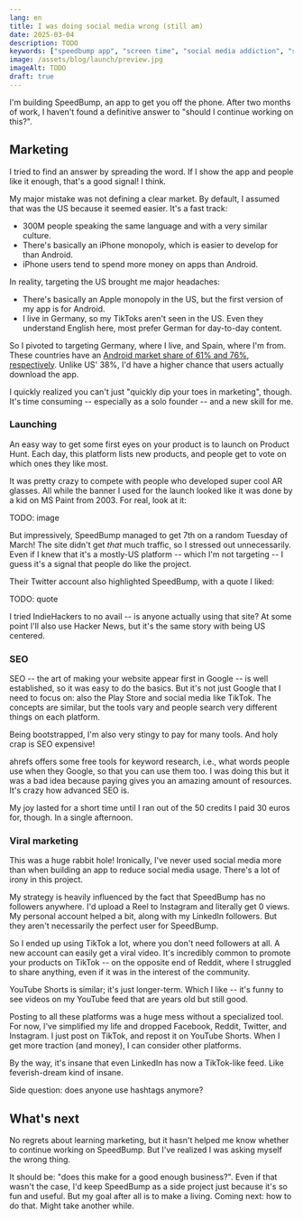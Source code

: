 ```yaml
---
lang: en
title: I was doing social media wrong (still am)
date: 2025-03-04
description: TODO
keywords: ["speedbump app", "screen time", "social media addiction", "startup journey", "android", "iphone", "productivity app"]
image: /assets/blog/launch/preview.jpg
imageAlt: TODO
draft: true
---
```


I'm building SpeedBump, an app to get you off the phone. After two months of work, I haven't found a definitive answer to "should I continue working on this?".

## Marketing

I tried to find an answer by spreading the word. If I show the app and people like it enough, that's a good signal! I think.

My major mistake was not defining a clear market. By default, I assumed that was the US because it seemed easier. It's a fast track:

- 300M people speaking the same language and with a very similar culture.
- There's basically an iPhone monopoly, which is easier to develop for than Android.
- iPhone users tend to spend more money on apps than Android.

In reality, targeting the US brought me major headaches:

* There's basically an Apple monopoly in the US, but the first version of my app is for Android.
* I live in Germany, so my TikToks aren't seen in the US. Even they understand English here, most prefer German for day-to-day content.

So I pivoted to targeting Germany, where I live, and Spain, where I'm from. These countries have an [Android market share of 61% and 76%, respectively](https://gs.statcounter.com/os-market-share/mobile/). Unlike US' 38%, I'd have a higher chance that users actually download the app.

I quickly realized you can't just "quickly dip your toes in marketing", though. It's time consuming -- especially as a solo founder -- and a new skill for me.

### Launching

An easy way to get some first eyes on your product is to launch on Product Hunt. Each day, this platform lists new products, and people get to vote on which ones they like most.

It was pretty crazy to compete with people who developed super cool AR glasses. All while the banner I used for the launch looked like it was done by a kid on MS Paint from 2003. For real, look at it:

TODO: image

But impressively, SpeedBump managed to get 7th on a random Tuesday of March! The site didn't get *that* much traffic, so I stressed out unnecessarily. Even if I knew that it's a mostly-US platform -- which I'm not targeting -- I guess it's a signal that people do like the project.

Their Twitter account also highlighted SpeedBump, with a quote I liked:

TODO: quote

I tried IndieHackers to no avail -- is anyone actually using that site? At some point I'll also use Hacker News, but it's the same story with being US centered.

### SEO

SEO -- the art of making your website appear first in Google -- is well established, so it was easy to do the basics. But it's not just Google that I need to focus on: also the Play Store and social media like TikTok. The concepts are similar, but the tools vary and people search very different things on each platform.

Being bootstrapped, I'm also very stingy to pay for many tools. And holy crap is SEO expensive!

ahrefs offers some free tools for keyword research, i.e., what words people use when they Google, so that you can use them too. I was doing this but it was a bad idea because paying gives you an amazing amount of resources. It's crazy how advanced SEO is.

My joy lasted for a short time until I ran out of the 50 credits I paid 30 euros for, though. In a single afternoon.

### Viral marketing

This was a huge rabbit hole! Ironically, I've never used social media more than when building an app to reduce social media usage. There's a lot of irony in this project.

My strategy is heavily influenced by the fact that SpeedBump has no followers anywhere. I'd upload a Reel to Instagram and literally get 0 views. My personal account helped a bit, along with my LinkedIn followers. But they aren't necessarily the perfect user for SpeedBump.

So I ended up using TikTok a lot, where you don't need followers at all. A new account can easily get a viral video. It's incredibly common to promote your products on TikTok -- on the opposite end of Reddit, where I struggled to share anything, even if it was in the interest of the community.

YouTube Shorts is similar; it's just longer-term. Which I like -- it's funny to see videos on my YouTube feed that are years old but still good.

Posting to all these platforms was a huge mess without a specialized tool. For now, I've simplified my life and dropped Facebook, Reddit, Twitter, and Instagram. I just post on TikTok, and repost it on YouTube Shorts. When I get more traction (and money), I can consider other platforms.

By the way, it's insane that even LinkedIn has now a TikTok-like feed. Like feverish-dream kind of insane.

Side question: does anyone use hashtags anymore?

## What's next

No regrets about learning marketing, but it hasn't helped me know whether to continue working on SpeedBump. But I've realized I was asking myself the wrong thing.

It should be: "does this make for a good enough business?". Even if that wasn't the case, I'd keep SpeedBump as a side project just because it's so fun and useful. But my goal after all is to make a living. Coming next: how to do that. Might take another while.